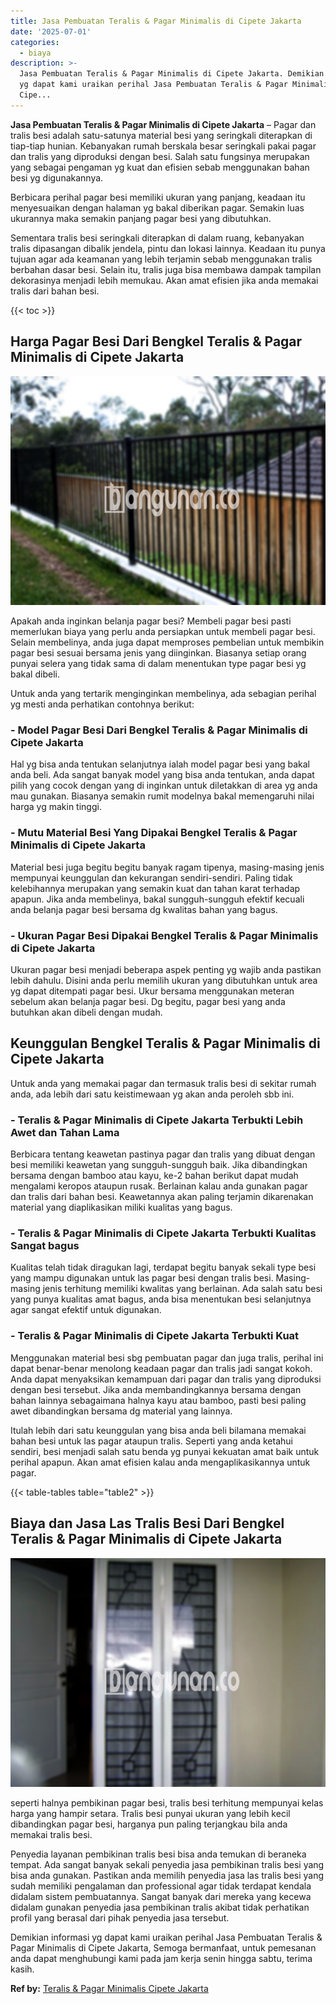 ```yaml
---
title: Jasa Pembuatan Teralis & Pagar Minimalis di Cipete Jakarta
date: '2025-07-01'
categories:
  - biaya
description: >-
  Jasa Pembuatan Teralis & Pagar Minimalis di Cipete Jakarta. Demikian informasi
  yg dapat kami uraikan perihal Jasa Pembuatan Teralis & Pagar Minimalis di
  Cipe...
---
```


**Jasa Pembuatan Teralis & Pagar Minimalis di Cipete Jakarta** – Pagar dan tralis besi adalah satu-satunya material besi yang seringkali diterapkan di tiap-tiap hunian. Kebanyakan rumah berskala besar seringkali pakai pagar dan tralis yang diproduksi dengan besi. Salah satu fungsinya merupakan yang sebagai pengaman yg kuat dan efisien sebab menggunakan bahan besi yg digunakannya.

Berbicara perihal pagar besi memiliki ukuran yang panjang, keadaan itu menyesuaikan dengan halaman yg bakal diberikan pagar. Semakin luas ukurannya maka semakin panjang pagar besi yang dibutuhkan.

Sementara tralis besi seringkali diterapkan di dalam ruang, kebanyakan tralis dipasangan dibalik jendela, pintu dan lokasi lainnya. Keadaan itu punya tujuan agar ada keamanan yang lebih terjamin sebab menggunakan tralis berbahan dasar besi. Selain itu, tralis juga bisa membawa dampak tampilan dekorasinya menjadi lebih memukau. Akan amat efisien jika anda memakai tralis dari bahan besi.

{{< toc >}}

## Harga Pagar Besi Dari Bengkel Teralis & Pagar Minimalis di Cipete Jakarta

![Jasa Pembuatan Teralis & Pagar Minimalis di Cipete Jakarta](/images/pagar-minimalis-murah-63.png)

Apakah anda inginkan belanja pagar besi? Membeli pagar besi pasti memerlukan biaya yang perlu anda persiapkan untuk membeli pagar besi. Selain membelinya, anda juga dapat memproses pembelian untuk membikin pagar besi sesuai bersama jenis yang diinginkan. Biasanya setiap orang punyai selera yang tidak sama di dalam menentukan type pagar besi yg bakal dibeli.

Untuk anda yang tertarik menginginkan membelinya, ada sebagian perihal yg mesti anda perhatikan contohnya berikut:
### \- Model Pagar Besi Dari Bengkel Teralis & Pagar Minimalis di Cipete Jakarta

Hal yg bisa anda tentukan selanjutnya ialah model pagar besi yang bakal anda beli. Ada sangat banyak model yang bisa anda tentukan, anda dapat pilih yang cocok dengan yang di inginkan untuk diletakkan di area yg anda mau gunakan. Biasanya semakin rumit modelnya bakal memengaruhi nilai harga yg makin tinggi.

### \- Mutu Material Besi Yang Dipakai Bengkel Teralis & Pagar Minimalis di Cipete Jakarta

Material besi juga begitu begitu banyak ragam tipenya, masing-masing jenis mempunyai keunggulan dan kekurangan sendiri-sendiri. Paling tidak kelebihannya merupakan yang semakin kuat dan tahan karat terhadap apapun. Jika anda membelinya, bakal sungguh-sungguh efektif kecuali anda belanja pagar besi bersama dg kwalitas bahan yang bagus.

### \- Ukuran Pagar Besi Dipakai Bengkel Teralis & Pagar Minimalis di Cipete Jakarta

Ukuran pagar besi menjadi beberapa aspek penting yg wajib anda pastikan lebih dahulu. Disini anda perlu memilih ukuran yang dibutuhkan untuk area yg dapat ditempati pagar besi. Ukur bersama menggunakan meteran sebelum akan belanja pagar besi. Dg begitu, pagar besi yang anda butuhkan akan dibeli dengan mudah.

## Keunggulan Bengkel Teralis & Pagar Minimalis di Cipete Jakarta

Untuk anda yang memakai pagar dan termasuk tralis besi di sekitar rumah anda, ada lebih dari satu keistimewaan yg akan anda peroleh sbb ini.

### \- Teralis & Pagar Minimalis di Cipete Jakarta Terbukti Lebih Awet dan Tahan Lama

Berbicara tentang keawetan pastinya pagar dan tralis yang dibuat dengan besi memiliki keawetan yang sungguh-sungguh baik. Jika dibandingkan bersama dengan bamboo atau kayu, ke-2 bahan berikut dapat mudah mengalami keropos ataupun rusak. Berlainan kalau anda gunakan pagar dan tralis dari bahan besi. Keawetannya akan paling terjamin dikarenakan material yang diaplikasikan miliki kualitas yang bagus.

### \- Teralis & Pagar Minimalis di Cipete Jakarta Terbukti Kualitas Sangat bagus

Kualitas telah tidak diragukan lagi, terdapat begitu banyak sekali type besi yang mampu digunakan untuk las pagar besi dengan tralis besi. Masing-masing jenis terhitung memiliki kwalitas yang berlainan. Ada salah satu besi yang punya kualitas amat bagus, anda bisa menentukan besi selanjutnya agar sangat efektif untuk digunakan.

### \- Teralis & Pagar Minimalis di Cipete Jakarta Terbukti Kuat

Menggunakan material besi sbg pembuatan pagar dan juga tralis, perihal ini dapat benar-benar menolong keadaan pagar dan tralis jadi sangat kokoh. Anda dapat menyaksikan kemampuan dari pagar dan tralis yang diproduksi dengan besi tersebut. Jika anda membandingkannya bersama dengan bahan lainnya sebagaimana halnya kayu atau bamboo, pasti besi paling awet dibandingkan bersama dg material yang lainnya.

Itulah lebih dari satu keunggulan yang bisa anda beli bilamana memakai bahan besi untuk las pagar ataupun tralis. Seperti yang anda ketahui sendiri, besi menjadi salah satu benda yg punyai kekuatan amat baik untuk perihal apapun. Akan amat efisien kalau anda mengaplikasikannya untuk pagar.

{{< table-tables table="table2" >}}

## Biaya dan Jasa Las Tralis Besi Dari Bengkel Teralis & Pagar Minimalis di Cipete Jakarta

![Jasa Pembuatan Teralis & Pagar Minimalis di Cipete Jakarta](/images/teralis-minimalis-murah-03.png)

seperti halnya pembikinan pagar besi, tralis besi terhitung mempunyai kelas harga yang hampir setara. Tralis besi punyai ukuran yang lebih kecil dibandingkan pagar besi, harganya pun paling terjangkau bila anda memakai tralis besi.

Penyedia layanan pembikinan tralis besi bisa anda temukan di beraneka tempat. Ada sangat banyak sekali penyedia jasa pembikinan tralis besi yang bisa anda gunakan. Pastikan anda memilih penyedia jasa las tralis besi yang sudah memiliki pengalaman dan professional agar tidak terdapat kendala didalam sistem pembuatannya. Sangat banyak dari mereka yang kecewa didalam gunakan penyedia jasa pembikinan tralis akibat tidak perhatikan profil yang berasal dari pihak penyedia jasa tersebut.

Demikian informasi yg dapat kami uraikan perihal Jasa Pembuatan Teralis & Pagar Minimalis di Cipete Jakarta, Semoga bermanfaat, untuk pemesanan anda dapat menghubungi kami pada jam kerja senin hingga sabtu, terima kasih.

**Ref by:** [Teralis & Pagar Minimalis Cipete Jakarta](https://id.wikipedia.org/wiki/Teralis)
